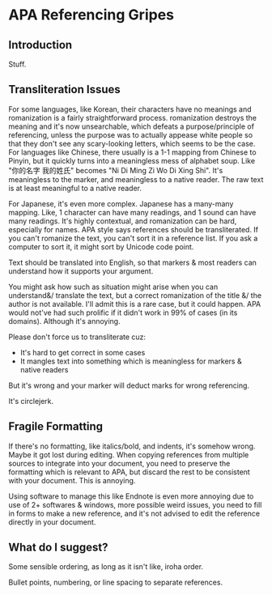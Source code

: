 # APA Referencing Gripes

## Introduction

Stuff.

## Transliteration Issues

For some languages, like Korean, their characters have no meanings and romanization is a fairly straightforward process. romanization destroys the meaning and it's now unsearchable, which defeats a purpose/principle of referencing, unless the purpose was to actually appease white people so that they don't see any scary-looking letters, which seems to be the case. For languages like Chinese, there usually is a 1-1 mapping from Chinese to Pinyin, but it quickly turns into a meaningless mess of alphabet soup. Like "你的名字 我的姓氏" becomes "Ni Di Ming Zi Wo Di Xing Shi". It's meaningless to the marker, and meaningless to a native reader. The raw text is at least meaningful to a native reader.

For Japanese, it's even more complex. Japanese has a many-many mapping. Like, 1 character can have many readings, and 1 sound can have many readings. It's highly contextual, and romanization can be hard, especially for names. APA style says references should be transliterated. If you can't romanize the text, you can't sort it in a reference list. If you ask a computer to sort it, it might sort by Unicode code point.

Text should be translated into English, so that markers & most readers can understand how it supports your argument. 

You might ask how such as situation might arise when you can understand&/ translate the text, but a correct romanization of the title &/ the author is not available. I'll admit this is a rare case, but it could happen. APA would not've had such prolific if it didn't work in 99% of cases (in its domains). Although it's annoying.

Please don't force us to transliterate cuz:

- It's hard to get correct in some cases
- It mangles text into something which is meaningless for markers & native readers

But it's wrong and your marker will deduct marks for wrong referencing.

It's circlejerk.

## Fragile Formatting

If there's no formatting, like italics/bold, and indents, it's somehow wrong. Maybe it got lost during editing. When copying references from multiple sources to integrate into your document, you need to preserve the formatting which is relevant to APA, but discard the rest to be consistent with your document. This is annoying.

Using software to manage this like Endnote is even more annoying due to use of 2+ softwares & windows, more possible weird issues, you need to fill in forms to make a new reference, and it's not advised to edit the reference directly in your document.

## What do I suggest?

Some sensible ordering, as long as it isn't like, iroha order.

Bullet points, numbering, or line spacing to separate references.